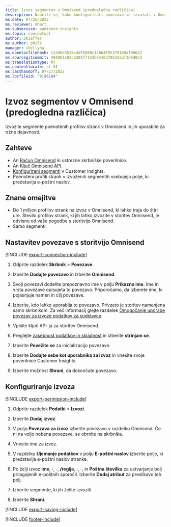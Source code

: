 ```yaml
---
title: Izvoz segmentov v Omnisend (predogledna različica)
description: Naučite se, kako konfigurirati povezavo in izvažati v Omnisend.
ms.date: 07/25/2022
ms.reviewer: mhart
ms.subservice: audience-insights
ms.topic: conceptual
author: pkieffer
ms.author: philk
manager: shellyha
ms.openlocfilehash: c23d6d3538c4df6006c14064f95379169af06622
ms.sourcegitcommit: 594081c82ca385f7143b3416378533aaf2d6d0d3
ms.translationtype: MT
ms.contentlocale: sl-SI
ms.lasthandoff: 07/27/2022
ms.locfileid: "9196184"
---
```

# <a name="export-segments-to-omnisend-preview"></a>Izvoz segmentov v Omnisend (predogledna različica)

Izvozite segmente poenotenih profilov strank v Omnisend in jih uporabite za tržne dejavnosti.

## <a name="prerequisites"></a>Zahteve

- An [Račun Omnisend](https://www.omnisend.com/) in ustrezne skrbniške poverilnice.
- An [Ključ Omnisend API](https://support.omnisend.com/en/articles/1061890-generating-api-key).
- [Konfigurirani segmenti](segments.md) v Customer Insights.
- Poenoteni profili strank v izvoženih segmentih vsebujejo polje, ki predstavlja e-poštni naslov.

## <a name="known-limitations"></a>Znane omejitve

- Do 1 milijon profilov strank na izvoz v Omnisend, ki lahko traja do štiri ure. Število profilov strank, ki jih lahko izvozite v storitev Omnisend, je odvisno od vaše pogodbe s storitvijo Omnisend.
- Samo segmenti.

## <a name="set-up-connection-to-omnisend"></a>Nastavitev povezave s storitvijo Omnisend

[!INCLUDE [export-connection-include](includes/export-connection-admn.md)]

1. Odprite razdelek **Skrbnik** > **Povezave**.

1. Izberite **Dodajte povezavo** in izberite **Omnisend**.

1. Svoji povezavi dodelite prepoznavno ime v polju **Prikazno ime**. Ime in vrsta povezave opisujeta to povezavo. Priporočamo, da izberete ime, ki pojasnjuje namen in cilj povezave.

1. Izberite, kdo lahko uporablja to povezavo. Privzeto je storitev namenjena samo skrbnikom. Za več informacij glejte razdelek [Omogočanje uporabe povezav za izvoze podatkov za sodelavce](connections.md#allow-contributors-to-use-a-connection-for-exports).

1. Vpišite ključ API-ja za storitev Omnisend.

1. Preglejte [zasebnost podatkov in skladnost](connections.md#data-privacy-and-compliance) in izberite **strinjam se**.

1. Izberite **Povežite se** za inicializacijo povezave.

1. Izberite **Dodajte sebe kot uporabnika za izvoz** in vnesite svoje poverilnice Customer Insights.

1. Izberite možnost **Shrani**, da dokončate povezavo.

## <a name="configure-an-export"></a>Konfiguriranje izvoza

[!INCLUDE [export-permission-include](includes/export-permission.md)]

1. Odprite razdelek **Podatki** > **Izvozi**.

1. Izberite **Dodaj izvoz**.

1. V polju **Povezava za izvoz** izberite povezavo v razdelku Omnisend. Če ni na voljo nobena povezava, se obrnite na skrbnika.

1. Vnesite ime za izvoz.

1. V razdelku **Ujemanje podatkov** v polju **E-poštni naslov** izberite polje, ki predstavlja e-poštni naslov stranke.

1. Po želji izvoz **ime**, **·**, **·**, **/regija**, **·**, **·**, in **Poštna številka** za ustvarjanje bolj prilagojenih e-poštnih sporočil. Izberite **Dodaj atribut** za preslikavo teh polj.

1. Izberite segmente, ki jih želite izvoziti.

1. Izberite **Shrani**.

[!INCLUDE [export-saving-include](includes/export-saving.md)]

[!INCLUDE [footer-include](includes/footer-banner.md)]
